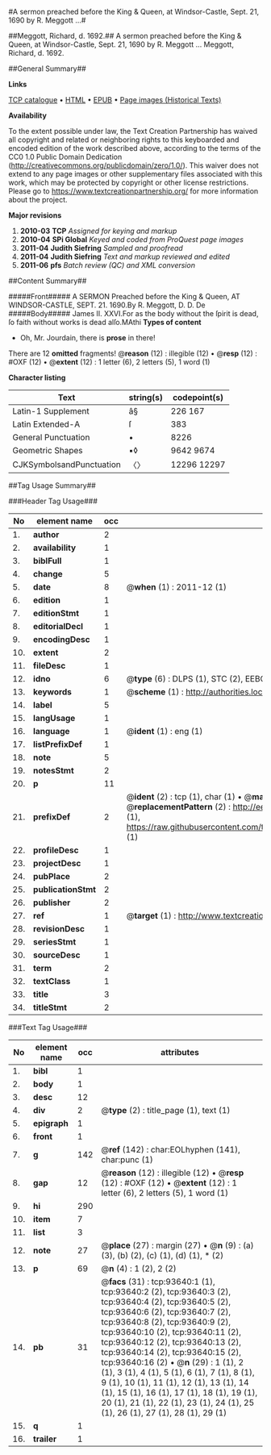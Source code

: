 #A sermon preached before the King & Queen, at Windsor-Castle, Sept. 21, 1690 by R. Meggott ...#

##Meggott, Richard, d. 1692.##
A sermon preached before the King & Queen, at Windsor-Castle, Sept. 21, 1690 by R. Meggott ...
Meggott, Richard, d. 1692.

##General Summary##

**Links**

[TCP catalogue](http://www.ota.ox.ac.uk/tcp/)  • 
[HTML](http://tei.it.ox.ac.uk/tcp/Texts-HTML/free/A50/A50550.html)  • 
[EPUB](http://tei.it.ox.ac.uk/tcp/Texts-EPUB/free/A50/A50550.epub) • 
[Page images (Historical Texts)](https://historicaltexts.jisc.ac.uk/eebo-12770177e)

**Availability**

To the extent possible under law, the Text Creation Partnership has waived all copyright and related or neighboring rights to this keyboarded and encoded edition of the work described above, according to the terms of the CC0 1.0 Public Domain Dedication (http://creativecommons.org/publicdomain/zero/1.0/). This waiver does not extend to any page images or other supplementary files associated with this work, which may be protected by copyright or other license restrictions. Please go to https://www.textcreationpartnership.org/ for more information about the project.

**Major revisions**

1. __2010-03__ __TCP__ *Assigned for keying and markup*
1. __2010-04__ __SPi Global__ *Keyed and coded from ProQuest page images*
1. __2011-04__ __Judith Siefring__ *Sampled and proofread*
1. __2011-04__ __Judith Siefring__ *Text and markup reviewed and edited*
1. __2011-06__ __pfs__ *Batch review (QC) and XML conversion*

##Content Summary##

#####Front#####
A SERMON Preached before the King & Queen, AT WINDSOR-CASTLE, SEPT. 21. 1690.By R. Meggott, D. D. De
#####Body#####
James II. XXVI.For as the body without the ſpirit is dead, ſo faith without works is dead alſo.MAthi
**Types of content**

  * Oh, Mr. Jourdain, there is **prose** in there!

There are 12 **omitted** fragments! 
 @__reason__ (12) : illegible (12)  •  @__resp__ (12) : #OXF (12)  •  @__extent__ (12) : 1 letter (6), 2 letters (5), 1 word (1)

**Character listing**


|Text|string(s)|codepoint(s)|
|---|---|---|
|Latin-1 Supplement|â§|226 167|
|Latin Extended-A|ſ|383|
|General Punctuation|•|8226|
|Geometric Shapes|▪◊|9642 9674|
|CJKSymbolsandPunctuation|〈〉|12296 12297|

##Tag Usage Summary##

###Header Tag Usage###

|No|element name|occ|attributes|
|---|---|---|---|
|1.|__author__|2||
|2.|__availability__|1||
|3.|__biblFull__|1||
|4.|__change__|5||
|5.|__date__|8| @__when__ (1) : 2011-12 (1)|
|6.|__edition__|1||
|7.|__editionStmt__|1||
|8.|__editorialDecl__|1||
|9.|__encodingDesc__|1||
|10.|__extent__|2||
|11.|__fileDesc__|1||
|12.|__idno__|6| @__type__ (6) : DLPS (1), STC (2), EEBO-CITATION (1), OCLC (1), VID (1)|
|13.|__keywords__|1| @__scheme__ (1) : http://authorities.loc.gov/ (1)|
|14.|__label__|5||
|15.|__langUsage__|1||
|16.|__language__|1| @__ident__ (1) : eng (1)|
|17.|__listPrefixDef__|1||
|18.|__note__|5||
|19.|__notesStmt__|2||
|20.|__p__|11||
|21.|__prefixDef__|2| @__ident__ (2) : tcp (1), char (1)  •  @__matchPattern__ (2) : ([0-9\-]+):([0-9IVX]+) (1), (.+) (1)  •  @__replacementPattern__ (2) : http://eebo.chadwyck.com/downloadtiff?vid=$1&page=$2 (1), https://raw.githubusercontent.com/textcreationpartnership/Texts/master/tcpchars.xml#$1 (1)|
|22.|__profileDesc__|1||
|23.|__projectDesc__|1||
|24.|__pubPlace__|2||
|25.|__publicationStmt__|2||
|26.|__publisher__|2||
|27.|__ref__|1| @__target__ (1) : http://www.textcreationpartnership.org/docs/. (1)|
|28.|__revisionDesc__|1||
|29.|__seriesStmt__|1||
|30.|__sourceDesc__|1||
|31.|__term__|2||
|32.|__textClass__|1||
|33.|__title__|3||
|34.|__titleStmt__|2||


###Text Tag Usage###

|No|element name|occ|attributes|
|---|---|---|---|
|1.|__bibl__|1||
|2.|__body__|1||
|3.|__desc__|12||
|4.|__div__|2| @__type__ (2) : title_page (1), text (1)|
|5.|__epigraph__|1||
|6.|__front__|1||
|7.|__g__|142| @__ref__ (142) : char:EOLhyphen (141), char:punc (1)|
|8.|__gap__|12| @__reason__ (12) : illegible (12)  •  @__resp__ (12) : #OXF (12)  •  @__extent__ (12) : 1 letter (6), 2 letters (5), 1 word (1)|
|9.|__hi__|290||
|10.|__item__|7||
|11.|__list__|3||
|12.|__note__|27| @__place__ (27) : margin (27)  •  @__n__ (9) : (a) (3), (b) (2), (c) (1), (d) (1), * (2)|
|13.|__p__|69| @__n__ (4) : 1 (2), 2 (2)|
|14.|__pb__|31| @__facs__ (31) : tcp:93640:1 (1), tcp:93640:2 (2), tcp:93640:3 (2), tcp:93640:4 (2), tcp:93640:5 (2), tcp:93640:6 (2), tcp:93640:7 (2), tcp:93640:8 (2), tcp:93640:9 (2), tcp:93640:10 (2), tcp:93640:11 (2), tcp:93640:12 (2), tcp:93640:13 (2), tcp:93640:14 (2), tcp:93640:15 (2), tcp:93640:16 (2)  •  @__n__ (29) : 1 (1), 2 (1), 3 (1), 4 (1), 5 (1), 6 (1), 7 (1), 8 (1), 9 (1), 10 (1), 11 (1), 12 (1), 13 (1), 14 (1), 15 (1), 16 (1), 17 (1), 18 (1), 19 (1), 20 (1), 21 (1), 22 (1), 23 (1), 24 (1), 25 (1), 26 (1), 27 (1), 28 (1), 29 (1)|
|15.|__q__|1||
|16.|__trailer__|1||
